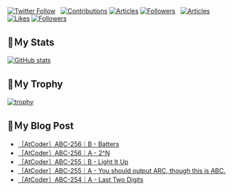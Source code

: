 [![Twitter Follow](https://img.shields.io/twitter/follow/hyperdb?label=twitter&logo=twitter&style=plastic)](https://twitter.com/hyperdb)
&nbsp;
[![Contributions](https://badgen.org/img/qiita/hyperdb/contributions?style=plastic)](https://qiita.com/hyperdb)
[![Articles](https://badgen.org/img/qiita/hyperdb/articles?style=plastic)](https://qiita.com/hyperdb)
[![Followers](https://badgen.org/img/qiita/hyperdb/followers?style=plastic)](https://qiita.com/hyperdb)
&nbsp;
[![Articles](https://badgen.org/img/zenn/hyperdb/articles)](https://zenn.dev/hyperdb)
[![Likes](https://badgen.org/img/zenn/hyperdb/likes?style=plastic)](https://zenn.dev/hyperdb)
[![Followers](https://badgen.org/img/zenn/hyperdb/followers?style=plastic)](https://zenn.dev/hyperdb)

## 🔖Ｍy Stats

[![GitHub stats](https://github-readme-stats-eight-theta.vercel.app/api?username=hyperdb&theme=radical&count_private=true&show_icons=true)](https://github.com/anuraghazra/github-readme-stats)

## 🔖Ｍy Trophy

[![trophy](https://github-profile-trophy.vercel.app/?username=hyperdb&theme=onedark)](https://github.com/ryo-ma/github-profile-trophy)

## 🔖Ｍy Blog Post

<!-- BLOG-POST-LIST:START -->
- [［AtCoder］ABC-256｜B - Batters](https://zenn.dev/hyperdb/articles/e53b87442800d1)
- [［AtCoder］ABC-256｜A - 2^N](https://zenn.dev/hyperdb/articles/6361434b566dd3)
- [［AtCoder］ABC-255｜B - Light It Up](https://zenn.dev/hyperdb/articles/e3b2d71b198a01)
- [［AtCoder］ABC-255｜A - You should output ARC, though this is ABC.](https://zenn.dev/hyperdb/articles/5ea8b9cbe99d60)
- [［AtCoder］ABC-254｜A - Last Two Digits](https://zenn.dev/hyperdb/articles/9959685dd9e862)
<!-- BLOG-POST-LIST:END -->
